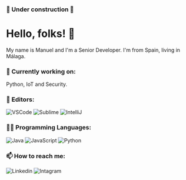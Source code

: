 ### 🚧 Under construction 🚧

# Hello, folks! 👋
My name is Manuel and I'm a Senior Developer. I'm from Spain, living in Málaga.
### 🔭 Currently working on:
Python, IoT and Security.
### 💾 Editors:
![VSCode](https://img.shields.io/badge/-VSCode-fff?logo=visual-studio-code&color=4e5250)
![Sublime](https://img.shields.io/badge/-Sublime-fff?logo=sublime-text&color=4e5250)
![IntelliJ](https://img.shields.io/badge/-IntelliJ-fff?logo=intellij-idea&color=4e5250)
### 👨‍💻 Programming Languages:
![Java](https://img.shields.io/badge/-Java-fff?logo=java&color=4e5250)
![JavaScript](https://img.shields.io/badge/-JavaScript-fff?logo=javascript&color=4e5250)
![Python](https://img.shields.io/badge/-Python-fff?logo=python&color=4e5250)
### 📫 How to reach me:
![Linkedin](https://img.shields.io/badge/-Linkedin-fff?style=social&logo=linkedin&color=4e5250)
![Intagram](https://img.shields.io/badge/-Instagram-fff?style=social&logo=instagram&color=4e5250)

<!--
**mcamore/mcamore** is a ✨ _special_ ✨ repository because its `README.md` (this file) appears on your GitHub profile.

Here are some ideas to get you started:

- 🔭 I’m currently working on ...
- 🌱 I’m currently learning ...
- 👯 I’m looking to collaborate on ...
- 🤔 I’m looking for help with ...
- 💬 Ask me about ...
- 📫 How to reach me: ...
- 😄 Pronouns: ...
- ⚡ Fun fact: ...
-->
